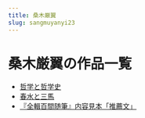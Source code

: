 ```yaml
---
title: 桑木厳翼
slug: sangmuyanyi23
---
```


# 桑木厳翼の作品一覧

- [哲学と哲学史](zhexuetozhexueshi61)
- [春水と三馬](chunshuitosanma8e)
- [『全輯百間随筆』内容見本「推薦文」](quanjibaijiansuibineirongjianbentuijianwenf7)
